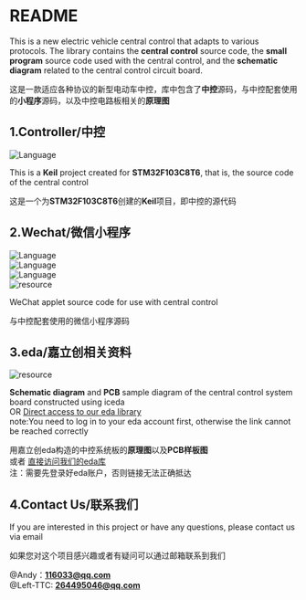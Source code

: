 # README

This is a new electric vehicle central control that adapts to various protocols. The library contains the **central control** source code, the **small program** source code used with the central control, and the **schematic diagram** related to the central control circuit board.

这是一款适应各种协议的新型电动车中控，库中包含了**中控**源码，与中控配套使用的**小程序**源码，以及中控电路板相关的**原理图**

##  1.Controller/中控
![Language](https://img.shields.io/badge/Language-C-green)

This is a **Keil** project created for **STM32F103C8T6**, that is, the source code of the central control

这是一个为**STM32F103C8T6**创建的**Keil**项目，即中控的源代码

##  2.Wechat/微信小程序
![Language](https://img.shields.io/badge/Language-wxss-yellow)      
![Language](https://img.shields.io/badge/Language-wxml-blue)      
![Language](https://img.shields.io/badge/Language-JavaScript-orange)     
![resource](https://img.shields.io/badge/resource-WeChatDeveloperTools-blue)

WeChat applet source code for use with central control

与中控配套使用的微信小程序源码

## 3.eda/嘉立创相关资料
![resource](https://img.shields.io/badge/resource-iceda-blue)

**Schematic diagram** and **PCB** sample diagram of the central control system board constructed using iceda        
OR [Direct access to our eda library](https://oshwhub.com/andy89/dian-dong-che-zhong-kong-1)    
note:You need to log in to your eda account first, otherwise the link cannot be reached correctly

用嘉立创eda构造的中控系统板的**原理图**以及**PCB样板图**         
或者 [直接访问我们的eda库](https://oshwhub.com/andy89/dian-dong-che-zhong-kong-1)   
注：需要先登录好eda账户，否则链接无法正确抵达

## 4.Contact Us/联系我们

If you are interested in this project or have any questions, please contact us via email

如果您对这个项目感兴趣或者有疑问可以通过邮箱联系到我们

@Andy：[**116033@qq.com**](mailto:116033@qq.com)          
@Left-TTC:  [**264495046@qq.com**](mailto:264495046@qq.com)   

